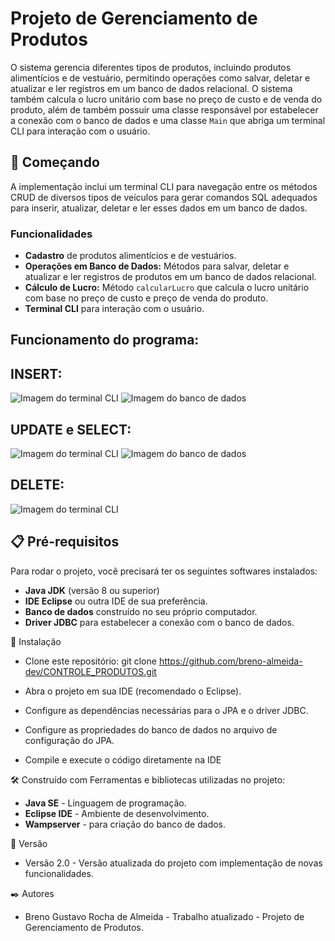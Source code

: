 # Projeto de Gerenciamento de Produtos
O sistema gerencia diferentes tipos de produtos, incluindo produtos alimentícios e de vestuário, permitindo operações como salvar, deletar e atualizar e ler registros em um banco de dados relacional. O sistema também calcula o lucro unitário com base no preço de custo e de venda do produto, além de também possuir uma classe responsável por estabelecer a conexão com o banco de dados e uma classe `Main`
que abriga um terminal CLI para interação com o usuário.


## 🚀 Começando

A implementação inclui um terminal CLI para navegação entre os métodos CRUD de diversos tipos de veículos para gerar comandos SQL adequados para inserir, atualizar, deletar e ler esses dados em um banco de dados.  

### Funcionalidades

- **Cadastro** de produtos alimentícios e de vestuários.
- **Operações em Banco de Dados:** Métodos para salvar, deletar e atualizar e ler registros de produtos em um banco de dados relacional.
- **Cálculo de Lucro:** Método `calcularLucro` que calcula o lucro unitário com base no preço de custo e preço de venda do produto.
- **Terminal CLI** para interação com o usuário.


## Funcionamento do programa:

## INSERT:
![Imagem do terminal CLI](https://github.com/breno-almeida-dev/ABSTRATA_PRODUTO/blob/master/CLI-Produtos-1.png)
![Imagem do banco de dados](https://github.com/breno-almeida-dev/ABSTRATA_PRODUTO/blob/master/BD-Produtos-1.png)

## UPDATE e SELECT:
![Imagem do terminal CLI](https://github.com/breno-almeida-dev/ABSTRATA_PRODUTO/blob/master/CLI-Produtos-2.png)
![Imagem do banco de dados](https://github.com/breno-almeida-dev/ABSTRATA_PRODUTO/blob/master/BD-Produtos-2.png)

## DELETE:
![Imagem do terminal CLI](https://github.com/breno-almeida-dev/ABSTRATA_PRODUTO/blob/master/CLI-Produtos-3.png)


## 📋 Pré-requisitos

Para rodar o projeto, você precisará ter os seguintes softwares instalados:

- **Java JDK** (versão 8 ou superior)
- **IDE Eclipse** ou outra IDE de sua preferência.
- **Banco de dados** construído no seu próprio computador.
- **Driver JDBC** para estabelecer a conexão com o banco de dados.

🔧 Instalação
- Clone este repositório:
    git clone https://github.com/breno-almeida-dev/CONTROLE_PRODUTOS.git
  
- Abra o projeto em sua IDE (recomendado o Eclipse).
- Configure as dependências necessárias para o JPA e o driver JDBC.
- Configure as propriedades do banco de dados no arquivo de configuração do JPA. 
- Compile e execute o código diretamente na IDE
  
  

🛠️ Construído com
Ferramentas e bibliotecas utilizadas no projeto:

- **Java SE** - Linguagem de programação.
- **Eclipse IDE** - Ambiente de desenvolvimento.
- **Wampserver** - para criação do banco de dados.



📌 Versão
- Versão 2.0 - Versão atualizada do projeto com implementação de novas funcionalidades.



✒️ Autores
- Breno Gustavo Rocha de Almeida - Trabalho atualizado - Projeto de Gerenciamento de Produtos.
